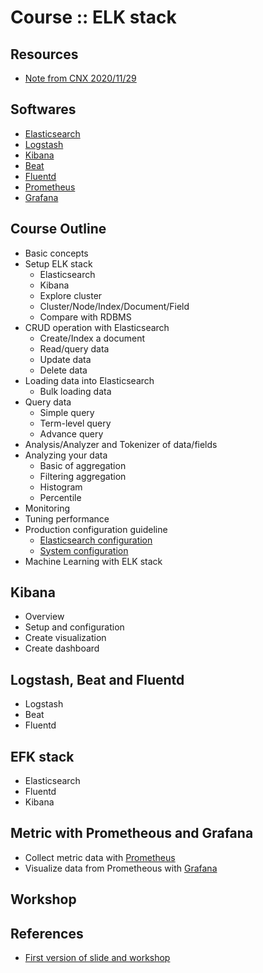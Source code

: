 # Course :: ELK stack

## Resources
* [Note from CNX 2020/11/29](https://github.com/up1/note-elk-20201129)

## Softwares
  * [Elasticsearch](https://www.elastic.co/products/elasticsearch)
  * [Logstash](https://www.elastic.co/products/logstash)
  * [Kibana](https://www.elastic.co/products/kibana)
  * [Beat](https://www.elastic.co/products/beats)
  * [Fluentd](https://www.fluentd.org/)
  * [Prometheus](https://prometheus.io/)
  * [Grafana](https://grafana.com/)

## Course Outline

* Basic concepts
* Setup ELK stack
  * Elasticsearch
  * Kibana
  * Explore cluster
  * Cluster/Node/Index/Document/Field
  * Compare with RDBMS
* CRUD operation with Elasticsearch
  * Create/Index a document
  * Read/query data 
  * Update data
  * Delete data 
* Loading data into Elasticsearch
  * Bulk loading data
* Query data
  * Simple query
  * Term-level query
  * Advance query
* Analysis/Analyzer and Tokenizer of data/fields
* Analyzing your data
  * Basic of aggregation
  * Filtering aggregation
  * Histogram
  * Percentile
* Monitoring
* Tuning performance
* Production configuration guideline
  * [Elasticsearch configuration](https://www.elastic.co/guide/en/elasticsearch/reference/current/important-settings.html)
  * [System configuration](https://www.elastic.co/guide/en/elasticsearch/reference/current/system-config.html)
* Machine Learning with ELK stack
  
  
## Kibana
* Overview
* Setup and configuration
* Create visualization
* Create dashboard

## Logstash, Beat and Fluentd
* Logstash
* Beat
* Fluentd

## EFK stack
* Elasticsearch
* Fluentd
* Kibana

## Metric with Prometheous and Grafana
* Collect metric data with [Prometheus](https://prometheus.io/)
* Visualize data from Prometheous with [Grafana](https://grafana.com/)

## Workshop


## References
* [First version of slide and workshop](https://github.com/up1/elasticsearch_workshop)
